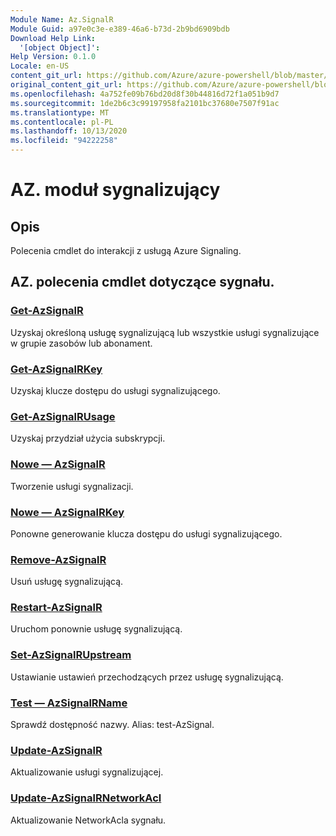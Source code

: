 ```yaml
---
Module Name: Az.SignalR
Module Guid: a97e0c3e-e389-46a6-b73d-2b9bd6909bdb
Download Help Link:
  '[object Object]': 
Help Version: 0.1.0
Locale: en-US
content_git_url: https://github.com/Azure/azure-powershell/blob/master/src/SignalR/SignalR/help/Az.SignalR.md
original_content_git_url: https://github.com/Azure/azure-powershell/blob/master/src/SignalR/SignalR/help/Az.SignalR.md
ms.openlocfilehash: 4a752fe09b76bd20d8f30b44816d72f1a051b9d7
ms.sourcegitcommit: 1de2b6c3c99197958fa2101bc37680e7507f91ac
ms.translationtype: MT
ms.contentlocale: pl-PL
ms.lasthandoff: 10/13/2020
ms.locfileid: "94222258"
---
```

# AZ. moduł sygnalizujący
## Opis
Polecenia cmdlet do interakcji z usługą Azure Signaling.

## AZ. polecenia cmdlet dotyczące sygnału.
### [Get-AzSignalR](Get-AzSignalR.md)
Uzyskaj określoną usługę sygnalizującą lub wszystkie usługi sygnalizujące w grupie zasobów lub abonament.

### [Get-AzSignalRKey](Get-AzSignalRKey.md)
Uzyskaj klucze dostępu do usługi sygnalizującego.

### [Get-AzSignalRUsage](Get-AzSignalRUsage.md)
Uzyskaj przydział użycia subskrypcji.

### [Nowe — AzSignalR](New-AzSignalR.md)
Tworzenie usługi sygnalizacji.

### [Nowe — AzSignalRKey](New-AzSignalRKey.md)
Ponowne generowanie klucza dostępu do usługi sygnalizującego.

### [Remove-AzSignalR](Remove-AzSignalR.md)
Usuń usługę sygnalizującą.

### [Restart-AzSignalR](Restart-AzSignalR.md)
Uruchom ponownie usługę sygnalizującą.

### [Set-AzSignalRUpstream](Set-AzSignalRUpstream.md)
Ustawianie ustawień przechodzących przez usługę sygnalizującą.

### [Test — AzSignalRName](Test-AzSignalRName.md)
Sprawdź dostępność nazwy. Alias: test-AzSignal.

### [Update-AzSignalR](Update-AzSignalR.md)
Aktualizowanie usługi sygnalizującej.

### [Update-AzSignalRNetworkAcl](Update-AzSignalRNetworkAcl.md)
Aktualizowanie NetworkAcla sygnału.

